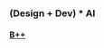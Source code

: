 ### (Design + Dev) * AI  
<h4>
<a href="https://b2plusiac.vercel.app/" target="_blank"> B++ </a>
</h4>
